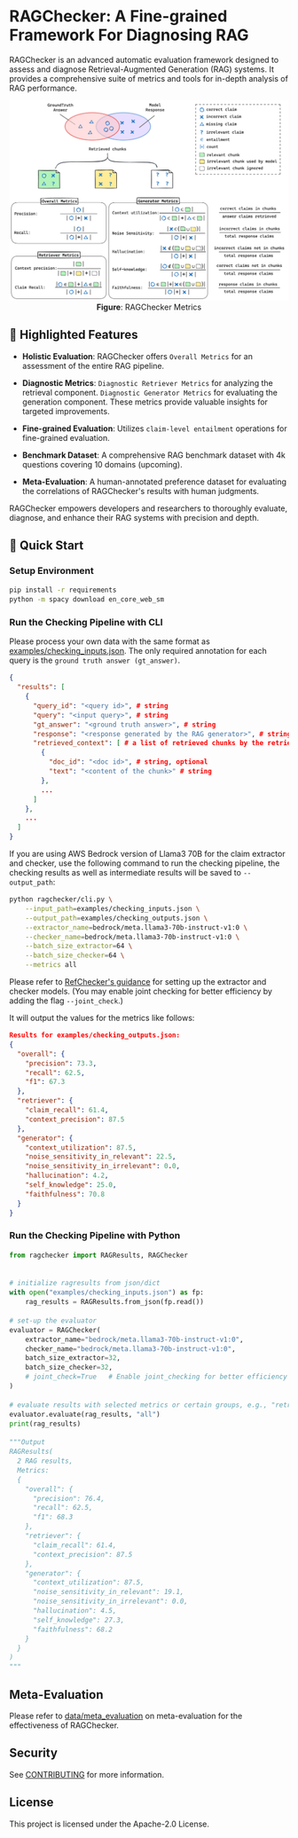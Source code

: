 # RAGChecker: A Fine-grained Framework For Diagnosing RAG

RAGChecker is an advanced automatic evaluation framework designed to assess and diagnose Retrieval-Augmented Generation (RAG) systems. It provides a comprehensive suite of metrics and tools for in-depth analysis of RAG performance.

<p align="center">
  <img src="imgs/ragchecker_metrics.png" alt="RefChecker Metrics" 
  style="width:800px">
  <br>
  <b>Figure</b>: RAGChecker Metrics
</p>

## 🌟 Highlighted Features

- **Holistic Evaluation**: RAGChecker offers `Overall Metrics` for an assessment of the entire RAG pipeline.

- **Diagnostic Metrics**: `Diagnostic Retriever Metrics` for analyzing the retrieval component. `Diagnostic Generator Metrics` for evaluating the generation component. These metrics provide valuable insights for targeted improvements.

- **Fine-grained Evaluation**: Utilizes `claim-level entailment` operations for fine-grained evaluation.

- **Benchmark Dataset**: A comprehensive RAG benchmark dataset with 4k questions covering 10 domains (upcoming).

- **Meta-Evaluation**: A human-annotated preference dataset for evaluating the correlations of RAGChecker's results with human judgments.

RAGChecker empowers developers and researchers to thoroughly evaluate, diagnose, and enhance their RAG systems with precision and depth.


## 🚀 Quick Start

### Setup Environment

```bash
pip install -r requirements
python -m spacy download en_core_web_sm
```


### Run the Checking Pipeline with CLI

Please process your own data with the same format as [examples/checking_inputs.json](./examples/checking_inputs.json). The only required annotation for each query is the `ground truth answer (gt_answer)`.

```json
{
  "results": [
    {
      "query_id": "<query id>", # string
      "query": "<input query>", # string
      "gt_answer": "<ground truth answer>", # string
      "response": "<response generated by the RAG generator>", # string
      "retrieved_context": [ # a list of retrieved chunks by the retriever
        {
          "doc_id": "<doc id>", # string, optional
          "text": "<content of the chunk>" # string
        },
        ...
      ]
    },
    ...
  ]
}
```

If you are using AWS Bedrock version of Llama3 70B for the claim extractor and checker, use the following command to run the checking pipeline, the checking results as well as intermediate results will be saved to `--output_path`:


```bash
python ragchecker/cli.py \
    --input_path=examples/checking_inputs.json \
    --output_path=examples/checking_outputs.json \
    --extractor_name=bedrock/meta.llama3-70b-instruct-v1:0 \
    --checker_name=bedrock/meta.llama3-70b-instruct-v1:0 \
    --batch_size_extractor=64 \
    --batch_size_checker=64 \
    --metrics all
```

Please refer to [RefChecker's guidance](https://github.com/amazon-science/RefChecker/tree/main?tab=readme-ov-file#choose-models-for-the-extractor-and-checker) for setting up the extractor and checker models. (You may enable joint checking for better efficiency by adding the flag `--joint_check`.)

It will output the values for the metrics like follows:

```json
Results for examples/checking_outputs.json:
{
  "overall": {
    "precision": 73.3,
    "recall": 62.5,
    "f1": 67.3
  },
  "retriever": {
    "claim_recall": 61.4,
    "context_precision": 87.5
  },
  "generator": {
    "context_utilization": 87.5,
    "noise_sensitivity_in_relevant": 22.5,
    "noise_sensitivity_in_irrelevant": 0.0,
    "hallucination": 4.2,
    "self_knowledge": 25.0,
    "faithfulness": 70.8
  }
}
```

### Run the Checking Pipeline with Python
```python
from ragchecker import RAGResults, RAGChecker


# initialize ragresults from json/dict
with open("examples/checking_inputs.json") as fp:
    rag_results = RAGResults.from_json(fp.read())

# set-up the evaluator
evaluator = RAGChecker(
    extractor_name="bedrock/meta.llama3-70b-instruct-v1:0",
    checker_name="bedrock/meta.llama3-70b-instruct-v1:0",
    batch_size_extractor=32,
    batch_size_checker=32,
    # joint_check=True   # Enable joint_checking for better efficiency according to your needs
)

# evaluate results with selected metrics or certain groups, e.g., "retriever", "generator", "all"
evaluator.evaluate(rag_results, "all")
print(rag_results)

"""Output
RAGResults(
  2 RAG results,
  Metrics:
  {
    "overall": {
      "precision": 76.4,
      "recall": 62.5,
      "f1": 68.3
    },
    "retriever": {
      "claim_recall": 61.4,
      "context_precision": 87.5
    },
    "generator": {
      "context_utilization": 87.5,
      "noise_sensitivity_in_relevant": 19.1,
      "noise_sensitivity_in_irrelevant": 0.0,
      "hallucination": 4.5,
      "self_knowledge": 27.3,
      "faithfulness": 68.2
    }
  }
)
"""
```

## Meta-Evaluation

Please refer to [data/meta_evaluation](./data/meta_evaluation/README.md) on meta-evaluation for the effectiveness of RAGChecker.

## Security

See [CONTRIBUTING](CONTRIBUTING.md#security-issue-notifications) for more information.

## License

This project is licensed under the Apache-2.0 License.

